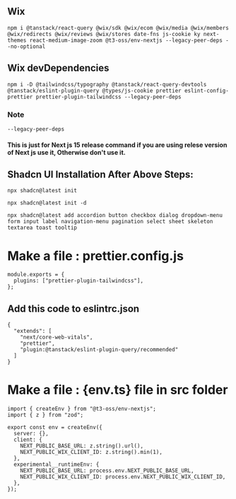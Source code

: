 ## Wix

```
npm i @tanstack/react-query @wix/sdk @wix/ecom @wix/media @wix/members @wix/redirects @wix/reviews @wix/stores date-fns js-cookie ky next-themes react-medium-image-zoom @t3-oss/env-nextjs --legacy-peer-deps --no-optional
```

## Wix devDependencies

```
npm i -D @tailwindcss/typography @tanstack/react-query-devtools @tanstack/eslint-plugin-query @types/js-cookie prettier eslint-config-prettier prettier-plugin-tailwindcss --legacy-peer-deps
```

### Note

```
--legacy-peer-deps
```

#### This is just for Next js 15 release command if you are using relese version of Next js use it, Otherwise don't use it.

## Shadcn UI Installation After Above Steps:

```
npx shadcn@latest init
```

```
npx shadcn@latest init -d

```

```
npx shadcn@latest add accordion button checkbox dialog dropdown-menu form input label navigation-menu pagination select sheet skeleton textarea toast tooltip
```

# Make a file : prettier.config.js

```
module.exports = {
  plugins: ["prettier-plugin-tailwindcss"],
};
```

## Add this code to eslintrc.json

```
{
  "extends": [
    "next/core-web-vitals",
    "prettier",
    "plugin:@tanstack/eslint-plugin-query/recommended"
  ]
}
```

# Make a file : {env.ts} file in src folder

```
import { createEnv } from "@t3-oss/env-nextjs";
import { z } from "zod";

export const env = createEnv({
  server: {},
  client: {
    NEXT_PUBLIC_BASE_URL: z.string().url(),
    NEXT_PUBLIC_WIX_CLIENT_ID: z.string().min(1),
  },
  experimental__runtimeEnv: {
    NEXT_PUBLIC_BASE_URL: process.env.NEXT_PUBLIC_BASE_URL,
    NEXT_PUBLIC_WIX_CLIENT_ID: process.env.NEXT_PUBLIC_WIX_CLIENT_ID,
  },
});
```
